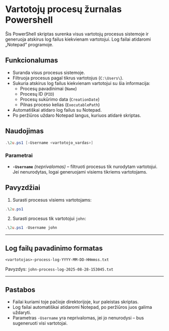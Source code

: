 # Vartotojų procesų žurnalas Powershell
Šis PowerShell skriptas surenka visus vartotojų procesus sistemoje ir generuoja atskirus log failus kiekvienam vartotojui. Log failai atidaromi „Notepad“ programoje.  



## Funkcionalumas

- Suranda visus procesus sistemoje.  
- Filtruoja procesus pagal tikrus vartotojus (`C:\Users\`).  
- Sukuria atskirus log failus kiekvienam vartotojui su šia informacija:  
  - Procesų pavadinimai (`Name`)  
  - Procesų ID (`PID`)  
  - Procesų sukūrimo data (`CreationDate`)  
  - Pilnas proceso kelias (`ExecutablePath`)  
- Automatiškai atidaro log failus su Notepad.  
- Po peržiūros uždaro Notepad langus, kuriuos atidarė skriptas.  



## Naudojimas

```powershell
.\2u.ps1 [-Username <vartotojo_vardas>]
```

### Parametrai

- **`-Username`** *(neprivalomas)* – filtruoti procesus tik nurodytam vartotojui.  
  Jei nenurodytas, logai generuojami visiems tikriems vartotojams.  



## Pavyzdžiai

1. Surasti procesus visiems vartotojams:

```powershell
.\2u.ps1
```

2. Surasti procesus tik vartotojui `john`:

```powershell
.\2u.ps1 -Username john
```

---

## Log failų pavadinimo formatas

```
<vartotojas>-process-log-YYYY-MM-DD-HHmmss.txt
```

Pavyzdys: `john-process-log-2025-08-28-153045.txt`

---


## Pastabos

- Failai kuriami toje pačioje direktorijoje, kur paleistas skriptas.  
- Log failai automatiškai atidaromi Notepad, po peržiūros juos galima uždaryti.  
- Parametras `-Username` yra neprivalomas, jei jo nenurodysi – bus sugeneruoti visi vartotojai.  
